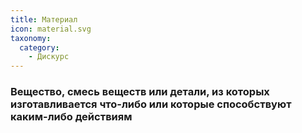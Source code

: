 ```yaml
---
title: Материал
icon: material.svg
taxonomy:
  category:
    - Дискурс
---
```


### Вещество, смесь веществ или детали, из которых изготавливается что-либо или которые способствуют каким-либо действиям
